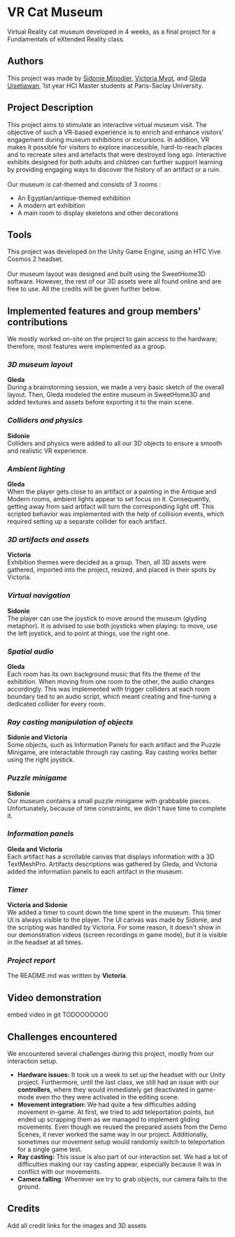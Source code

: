 
# VR Cat Museum

Virtual Reality cat museum developed in 4 weeks, as a final project for a Fundamentals of eXtended Reality class.
## Authors

This project was made by [Sidonie Minodier](https://github.com/shidowe), [Victoria Myot](https://github.com/vmfmyot), and [Gleda Uisetiawan](https://www.linkedin.com/in/gledaui/), 1st year HCI Master students at Paris-Saclay University.
## Project Description

This project aims to stimulate an interactive virtual museum visit. The objective of such a VR-based experience is to enrich and enhance visitors’ engagement during museum exhibitions or excursions. In addition, VR makes it
possible for visitors to explore inaccessible, hard-to-reach places and to recreate sites and artefacts
that were destroyed long ago. Interactive exhibits designed for both adults and children can further
support learning by providing engaging ways to discover the history of an artifact or a ruin.
\
\
Our museum is cat-themed and consists of 3 rooms :
- An Egyptian/antique-themed exhibition
- A modern art exhibition
- A main room to display skeletons and other decorations

## Tools

This project was developed on the Unity Game Engine, using an HTC Vive Cosmos 2 headset. \
\
Our museum layout was designed and built using the SweetHome3D software. However, the rest of our 3D assets were all found online and are free to use. All the credits will be given further below.


## Implemented features and group members' contributions

We mostly worked on-site on the project to gain access to the hardware; therefore, most features were implemented as a group.

### _3D museum layout_
**Gleda**\
During a brainstorming session, we made a very basic sketch of the overall layout. Then, Gleda modeled the entire museum in SweetHome3D and added textures and assets before exporting it to the main scene.

### _Colliders and physics_
**Sidonie**\
Colliders and physics were added to all our 3D objects to ensure a smooth and realistic VR experience.

### _Ambient lighting_
**Gleda**\
When the player gets close to an artifact or a painting in the Antique and Modern rooms, ambient lights appear to set focus on it. Consequently, getting away from said artifact will turn the corresponding light off. This scripted behavior was implemented with the help of collision events, which required setting up a separate collider for each artifact.

### _3D artifacts and assets_
**Victoria**\
Exhibition themes were decided as a group. Then, all 3D assets were gathered, imported into the project, resized, and placed in their spots by Victoria.

### _Virtual navigation_
**Sidonie**\
The player can use the joystick to move around the museum (glyding metaphor). It is advised to use both joysticks when playing: to move, use the left joystick, and to point at things, use the right one.

### _Spatial audio_
**Gleda**\
Each room has its own background music that fits the theme of the exhibition. When moving from one room to the other, the audio changes accordingly. This was implemented with trigger colliders at each room boundary tied to an audio script, which meant creating and fine-tuning a dedicated collider for every room.

### _Ray casting manipulation of objects_
**Sidonie and Victoria**\
Some objects, such as Information Panels for each artifact and the Puzzle Minigame, are interactable through ray casting. Ray casting works better using the right joystick.

### _Puzzle minigame_
**Sidonie**\
Our museum contains a small puzzle minigame with grabbable pieces. Unfortunately, because of time constraints, we didn't have time to complete it.

### _Information panels_
**Gleda and Victoria**\
Each artifact has a scrollable canvas that displays information with a 3D TextMeshPro. Artifacts descriptions was gathered by Gleda, and Victoria added the information panels to each artifact in the museum.

### _Timer_
**Victoria and Sidonie**\
We added a timer to count down the time spent in the museum. This timer UI is always visible to the player. The UI canvas was made by Sidonie, and the scripting was handled by Victoria. For some reason, it doesn't show in our demonstration videos (screen recordings in game mode), but it is visible in the headset at all times.


### _Project report_
The README.md was written by **Victoria**.

## Video demonstration

embed video in git TODOOOOOOO


##  Challenges encountered
We encountered several challenges during this project, mostly from our interaction setup.
- **Hardware issues:** It took us a week to set up the headset with our Unity project. Furthermore, until the last class, we still had an issue with our **controllers**, where they would immediately get deactivated in game-mode even tho they were activated in the editing scene.
- **Movement integration:** We had quite a few difficulties adding movement in-game. At first, we tried to add teleportation points, but ended up scrapping them as we managed to implement gliding movements. Even though we reused the prepared assets from the Demo Scenes, it never worked the same way in our project. Additionally, sometimes our movement setup would randomly switch to teleportation for a single game test.
- **Ray casting:** This issue is also part of our interaction set. We had a lot of difficulties making our ray casting appear, especially because it was in conflict with our movements.
- **Camera falling**: Whenever we try to grab objects, our camera falls to the ground.


## Credits

Add all credit links for the images and 3D assets
